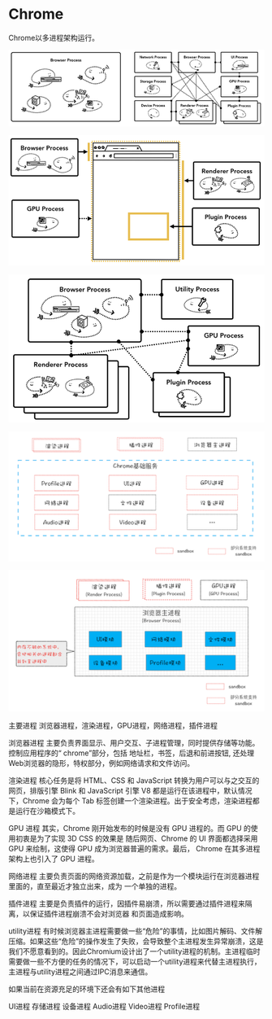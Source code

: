 # Chrome

Chrome以多进程架构运行。

![chrome-architcture.png](./chrome-architcture.png)

![chrome-architcture-2.png](./chrome-architcture-2.png)

![chrome-architcture-3.png](./chrome-architcture-3.png)

![chrome-architcture-4.png](./chrome-architcture-4.png)

![chrome-architcture-5.png](./chrome-architcture-5.png)

主要进程
浏览器进程，渲染进程，GPU进程，网络进程，插件进程

浏览器进程
主要负责界面显示、用户交互、子进程管理，同时提供存储等功能。控制应用程序的“ chrome”部分，包括        地址栏，书签，后退和前进按钮, 还处理Web浏览器的隐形，特权部分，例如网络请求和文件访问。

渲染进程
核心任务是将 HTML、CSS 和 JavaScript 转换为用户可以与之交互的网页，排版引擎 Blink 和 JavaScript 引擎 V8 都是运行在该进程中，默认情况下，Chrome 会为每个 Tab 标签创建一个渲染进程。出于安全考虑，渲染进程都是运行在沙箱模式下。

GPU 进程
其实，Chrome 刚开始发布的时候是没有 GPU 进程的。而 GPU 的使用初衷是为了实现 3D CSS 的效果是        随后网页、Chrome 的 UI 界面都选择采用 GPU 来绘制，这使得 GPU 成为浏览器普遍的需求。最后，            Chrome 在其多进程架构上也引入了 GPU 进程。

网络进程
主要负责页面的网络资源加载，之前是作为一个模块运行在浏览器进程里面的，直至最近才独立出来，成为        一个单独的进程。

插件进程
主要是负责插件的运行，因插件易崩溃，所以需要通过插件进程来隔离，以保证插件进程崩溃不会对浏览器        和页面造成影响。

utility进程
有时候浏览器主进程需要做一些“危险”的事情，比如图片解码、文件解压缩。如果这些“危险”的操作发生了失败，会导致整个主进程发生异常崩溃，这是我们不愿意看到的。因此Chromium设计出了一个utility进程的机制。主进程临时需要做一些不方便的任务的情况下，可以启动一个utility进程来代替主进程执行，主进程与utility进程之间通过IPC消息来通信。

如果当前在资源充足的环境下还会有如下其他进程

UI进程
存储进程
设备进程
Audio进程
Video进程
Profile进程
